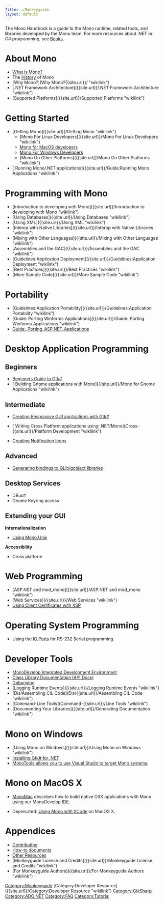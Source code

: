 ```yaml
---
Title: ./Monkeyguide
layout: default
---
```


The Mono Handbook is a guide to the Mono runtime, related tools, and
libraries developed by the Mono team. For more resources about .NET or
C\# programming, see [ Books]({{site.url}}/Books "wikilink").

About Mono
==========

-   [ What is Mono?]({{site.url}}/About_Mono "wikilink")
-   The [History]({{site.url}}/History "wikilink") of Mono
-   [Why Mono?](Why Mono?{{site.url}}/ "wikilink")
-   [.NET Framework
    Architecture]({{site.url}}/.NET Framework Architecture "wikilink")
-   [Supported Platforms]({{site.url}}/Supported Platforms "wikilink")

Getting Started
===============

-   [Getting Mono]({{site.url}}/Getting Mono "wikilink")
    -   [Mono For Linux
        Developers]({{site.url}}/Mono For Linux Developers "wikilink")
    -   [Mono for MacOS developers]({{site.url}}/Mono:OSX "wikilink")
    -   [ Mono For Windows Developers]({{site.url}}/Mono:Windows "wikilink")
    -   [Mono On Other Platforms]({{site.url}}/Mono On Other Platforms "wikilink")
-   [ Running Mono/.NET
    applications]({{site.url}}/Guide:Running Mono Applications "wikilink")

Programming with Mono
=====================

-   [Introduction to developing with
    Mono]({{site.url}}/Introduction to developing with Mono "wikilink")
-   [Using Databases]({{site.url}}/Using Databases "wikilink")
-   [Using XML]({{site.url}}/Using XML "wikilink")
-   [Interop with Native
    Libraries]({{site.url}}/Interop with Native Libraries "wikilink")
-   [Mixing with Other
    Languages]({{site.url}}/Mixing with Other Languages "wikilink")
-   [Assemblies and the GAC]({{site.url}}/Assemblies and the GAC "wikilink")
-   [Guidelines:Application
    Deployment]({{site.url}}/Guidelines:Application Deployment "wikilink")
-   [Best Practices]({{site.url}}/Best Practices "wikilink")
-   [More Sample Code]({{site.url}}/More Sample Code "wikilink")

Portability
===========

-   [Guidelines:Application
    Portability]({{site.url}}/Guidelines:Application Portability "wikilink")
-   [Guide: Porting Winforms
    Applications]({{site.url}}/Guide: Porting Winforms Applications "wikilink")
-   <Guide:_Porting_ASP.NET_Applications>

Desktop Application Programming
===============================

Beginners
---------

-   [Beginners Guide to Gtk\#]({{site.url}}/GtkSharpBeginnersGuide "wikilink")
-   [ Building Gnome applications with
    Mono]({{site.url}}/Mono for Gnome Applications "wikilink")

Intermediate
------------

-   [ Creating Responsive GUI applications with
    Gtk\#]({{site.url}}/Responsive_Applications "wikilink")

-   [ Writing Cross Platform applications using
    .NET/Mono](Cross-{{site.url}}/Platform Development "wikilink")
-   [ Creating Notification Icons]({{site.url}}/GtkSharpNotificationIcon "wikilink")

Advanced
--------

-   [ Generating bindings to GLib/gobject libraries]({{site.url}}/GAPI "wikilink")

Desktop Services
----------------

-   DBus\#
-   Gnome Keyring access

Extending your GUI
------------------

**Internationalization**

-   [Using Mono.Unix](I18{{site.url}}/N_with_Mono.Unix "wikilink")

**Accessibility**

-   Cross platform

Web Programming
===============

-   [ASP.NET and mod\_mono]({{site.url}}/ASP.NET and mod_mono "wikilink")
-   [Web Services]({{site.url}}/Web Services "wikilink")
-   [Using Client Certificates with
    XSP]({{site.url}}/UsingClientCertificatesWithXSP "wikilink")

Operating System Programming
============================

-   Using the [IO.Ports]({{site.url}}/HowToSystemIOPorts "wikilink") for RS-232
    Serial programming.

Developer Tools
===============

-   [MonoDevelop Integrated Development
    Environment](http://monodevelop.com)
-   [Class Library Documentation (API Docs)]({{site.url}}/Monodoc "wikilink")
-   [Debugging]({{site.url}}/Debugging "wikilink")
-   [Logging Runtime Events]({{site.url}}/Logging Runtime Events "wikilink")
-   [Dis/Assembling CIL Code](Dis/{{site.url}}/Assembling CIL Code "wikilink")
-   [Command-Line Tools](Command-{{site.url}}/Line Tools "wikilink")
-   [Documenting Your Libraries]({{site.url}}/Generating Documentation "wikilink")

Mono on Windows
===============

-   [Using Mono on Windows]({{site.url}}/Using Mono on Windows "wikilink")
-   [Installing Gtk\# for
    .NET](Gtk-{{site.url}}/Sharp_Installer_for_.NET_Framework "wikilink")
-   [MonoTools allows you to use Visual Studio to target Mono
    systems](http://mono-tools.com/).

Mono on MacOS X
===============

-   [MonoMac]({{site.url}}/MonoMac "wikilink") describes how to build native OSX
    applications with Mono using our MonoDevelop IDE.

-   Deprecated: [Using Mono with XCode]({{site.url}}/CSharpPlugin "wikilink") on
    MacOS X.

Appendices
==========

-   [Contributing]({{site.url}}/Contributing "wikilink")
-   [How-to documents]({{site.url}}/Howto "wikilink")
-   [ Other Resources]({{site.url}}/Books "wikilink")
-   [Monkeyguide License and
    Credits]({{site.url}}/Monkeyguide License and Credits "wikilink")
-   [For Monkeyguide Authors]({{site.url}}/For Monkeyguide Authors "wikilink")

<Category:Monkeyguide> [Category:Developer
Resource]({{site.url}}/Category:Developer Resource "wikilink") <Category:GtkSharp>
<Category:ADO.NET> <Category:FAQ> <Category:Tutorial>
